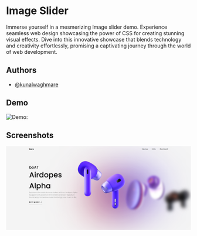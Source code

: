 
# Image Slider

Immerse yourself in a mesmerizing Image slider demo. Experience seamless web design showcasing the power of CSS for creating stunning visual effects. Dive into this innovative showcase that blends technology and creativity effortlessly, promising a captivating journey through the world of web development.

## Authors

- [@kunalwaghmare](https://www.github.com/kunal-1207)


## Demo
![Demo:](https://github.com/kunal-1207/image_slider/assets/66724637/33195e5e-5eed-4e49-951a-ce4714620dd6)



## Screenshots

![App Screenshot](https://github.com/kunal-1207/image_slider/blob/main/demo/Screenshot%202024-06-25%20182359.png)

